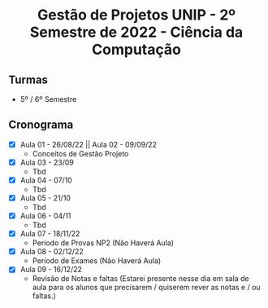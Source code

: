 <h1 align="center">
    Gestão de Projetos UNIP - 2º Semestre de 2022 - Ciência da Computação
</h1>


## Turmas
- 5º / 6º Semestre

## Cronograma

- [x]  Aula 01 - 26/08/22 || Aula 02 - 09/09/22
    - Conceitos de Gestão Projeto
- [x]  Aula 03 - 23/09
    - Tbd
- [x]  Aula 04 - 07/10
    - Tbd
- [x]  Aula 05 - 21/10
    - Tbd
- [x]  Aula 06 - 04/11 
    - Tbd
- [x]  Aula 07 - 18/11/22
    - Período de Provas NP2 (Não Haverá Aula)
- [x] Aula 08 - 02/12/22
    - Período de Exames (Não Haverá Aula)
- [x]  Aula 09 - 16/12/22
    - Revisão de Notas e faltas (Estarei presente nesse dia em sala de aula para os alunos que precisarem / quiserem rever as notas e / ou faltas.)
